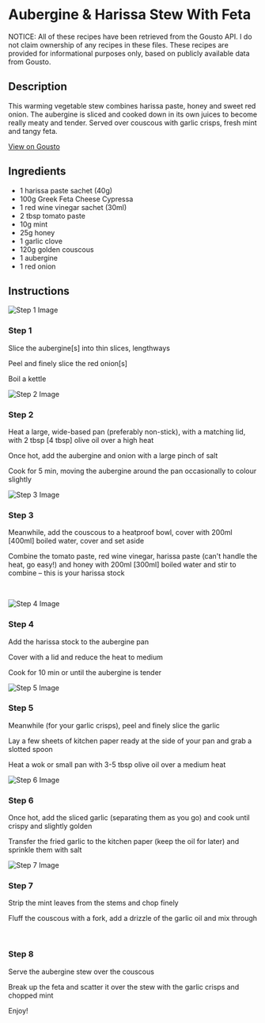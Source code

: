 # Aubergine & Harissa Stew With Feta 

NOTICE: All of these recipes have been retrieved from the Gousto API. I do not claim ownership of any recipes in these files. These recipes are provided for informational purposes only, based on publicly available data from Gousto.

## Description

This warming vegetable stew combines harissa paste, honey and sweet red onion. The aubergine is sliced and cooked down in its own juices to become really meaty and tender. Served over couscous with garlic crisps, fresh mint and tangy feta.

[View on Gousto](https://www.gousto.co.uk/recipes/cookbook/aubergine-harissa-stew-with-feta)

## Ingredients

- 1 harissa paste sachet (40g)
- 100g Greek Feta Cheese Cypressa
- 1 red wine vinegar sachet (30ml)
- 2 tbsp tomato paste
- 10g mint
- 25g honey
- 1 garlic clove
- 120g golden couscous
- 1 aubergine 
- 1 red onion

## Instructions

![Step 1 Image](https://production-media.gousto.co.uk/cms/recipe-step-image/457.step-1-x200.jpg)

### Step 1

Slice the aubergine<span class="text-danger">[s]</span>&nbsp;into thin slices, lengthways&nbsp;


Peel and finely slice the red onion<span class="text-danger">[s]</span>


Boil a kettle&nbsp;

![Step 2 Image](https://production-media.gousto.co.uk/cms/recipe-step-image/457.step-2-x200.jpg)

### Step 2

Heat a large, wide-based pan (preferably non-stick), with a matching lid, with 2 tbsp <span class="text-danger">[4 tbsp]</span><span class="text-danger">&nbsp;</span>olive oil over a high heat


Once hot, add the aubergine and onion with a large pinch of salt


Cook for 5 min, moving the aubergine around the pan occasionally to colour slightly

![Step 3 Image](https://production-media.gousto.co.uk/cms/recipe-step-image/457.step-3-x200.jpg)

### Step 3

Meanwhile, add the couscous to a heatproof bowl, cover with 200ml <span class="text-danger">[400ml]&nbsp;</span>boiled water, cover and set aside&nbsp;


Combine the tomato paste, red wine vinegar, harissa paste&nbsp;(can't handle the heat, go easy!) and honey&nbsp;with&nbsp;200ml <span class="text-danger">[300ml]</span>&nbsp;boiled water and stir to combine &ndash; this is your harissa stock


&nbsp;

![Step 4 Image](https://production-media.gousto.co.uk/cms/recipe-step-image/457.step-4-x200.jpg)

### Step 4

Add the harissa stock to the aubergine pan


Cover with a lid and reduce the heat to medium


Cook for 10 min or until the aubergine is tender

![Step 5 Image](https://production-media.gousto.co.uk/cms/recipe-step-image/457.step-5-x200.jpg)

### Step 5

Meanwhile&nbsp;(for your garlic crisps),&nbsp;peel and finely slice the garlic&nbsp;


Lay a few sheets of kitchen paper ready at the side of your pan and grab a slotted spoon


Heat a wok or small pan with 3-5 tbsp olive oil over a medium heat&nbsp;

![Step 6 Image](https://production-media.gousto.co.uk/cms/recipe-step-image/457.step-6-x200.jpg)

### Step 6

Once hot, add the sliced garlic (separating them as you go) and cook until crispy and slightly golden


Transfer the fried garlic to the kitchen paper (keep the oil for later) and sprinkle them with salt

![Step 7 Image](https://production-media.gousto.co.uk/cms/recipe-step-image/457.step-7-x200.jpg)

### Step 7

Strip the mint leaves from the stems and chop finely


Fluff the couscous with a fork, add a drizzle of the garlic oil and mix through


&nbsp;

### Step 8

Serve the aubergine stew over the couscous


Break&nbsp;up the feta and scatter it over the stew with the garlic crisps and chopped mint


Enjoy!

